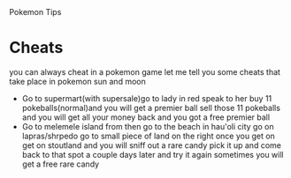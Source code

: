<!DOCTYPE html>
<html>
<head>
Pokemon Tips
</head>
<body>
<h1>Cheats</h1>
<p>you can always cheat in a pokemon game let me tell you some cheats that take place in pokemon sun and moon</p>

<ul>
<li>Go to supermart(with supersale)go to lady in red speak to her buy 11 pokeballs(normal)and you will get a premier ball sell those 11 pokeballs and you will get all your money back and you got a free premier ball</li>
<li>Go to melemele island from then go to the beach in hau'oli city go on lapras/shrpedo go to small piece of land on the right once you get on get on stoutland and you will sniff out a rare candy pick it up and come back to that spot a couple days later and try it again sometimes you will get a free rare candy</li>
</ul>
</body>
</html>
